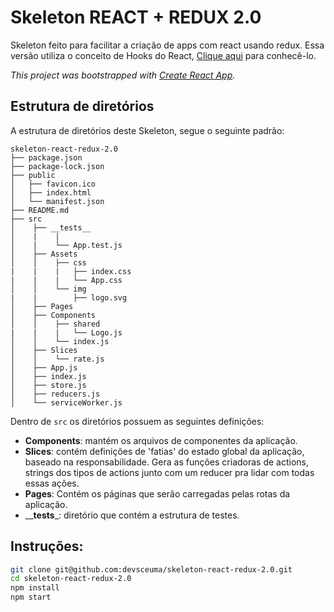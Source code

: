 # Skeleton REACT + REDUX 2.0

Skeleton feito para facilitar a criação de apps com react usando redux. Essa versão utiliza o conceito de Hooks do React, [Clique aqui](https://reactjs.org/docs/hooks-intro.html) para conhecê-lo.

*This project was bootstrapped with [Create React App](https://github.com/facebook/create-react-app).*

## Estrutura de diretórios

A estrutura de diretórios deste Skeleton, segue o seguinte padrão:

```
skeleton-react-redux-2.0
├── package.json
├── package-lock.json
├── public
│   ├── favicon.ico
│   ├── index.html
│   └── manifest.json
├── README.md
├── src
│    ├── __tests__
│    |    |
│    |    └── App.test.js
│    ├── Assets
│    │    ├── css
|    |    |   ├── index.css
|    |    |   └── App.css
│    │    └── img
|    |        ├── logo.svg
│    ├── Pages
│    ├── Components
│    │    ├── shared
|    |    |   └── Logo.js
│    │    └── index.js
│    ├── Slices
│    │    └── rate.js
│    ├── App.js
│    ├── index.js
│    ├── store.js
│    ├── reducers.js
│    └── serviceWorker.js
```

Dentro de `src` os diretórios possuem as seguintes definições:

- **Components**: mantém os arquivos de componentes da aplicação.
- **Slices**: contém definições de 'fatias' do estado global da aplicação, baseado na responsabilidade. Gera as funções criadoras de actions, strings dos tipos de actions junto com um reducer pra lidar com todas essas ações.
- **Pages**: Contém os páginas que serão carregadas pelas rotas da aplicação.
- __**__tests__**_: diretório que contém a estrutura de testes.
## Instruções:

```sh
git clone git@github.com:devsceuma/skeleton-react-redux-2.0.git
cd skeleton-react-redux-2.0
npm install
npm start
```
